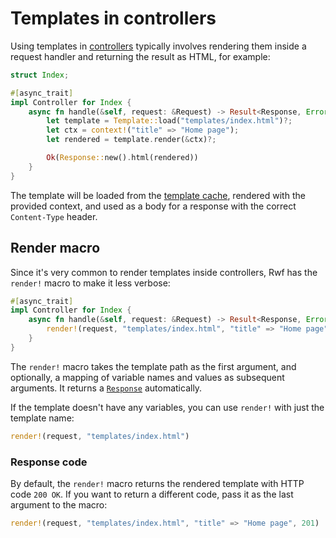 # Templates in controllers

Using templates in [controllers](../../controllers/index.md) typically involves rendering them inside a request handler and returning the result as HTML, for example:

```rust
struct Index;

#[async_trait]
impl Controller for Index {
    async fn handle(&self, request: &Request) -> Result<Response, Error> {
        let template = Template::load("templates/index.html")?;
        let ctx = context!("title" => "Home page");
        let rendered = template.render(&ctx)?;

        Ok(Response::new().html(rendered))
    }
}
```

The template will be loaded from the [template cache](caching.md), rendered with the provided context, and used as a body for a response with the correct `Content-Type` header.

## Render macro
Since it's very common to render templates inside controllers, Rwf has the `render!` macro to make it less verbose:

```rust
#[async_trait]
impl Controller for Index {
    async fn handle(&self, request: &Request) -> Result<Response, Error> {
        render!(request, "templates/index.html", "title" => "Home page")
    }
}
```

The `render!` macro takes the template path as the first argument, and optionally, a mapping of variable names and values as subsequent arguments. It returns a [`Response`](../../controllers/response.md) automatically.

If the template doesn't have any variables, you can use `render!` with just the template name:

```rust
render!(request, "templates/index.html")
```

### Response code

By default, the `render!` macro returns the rendered template with HTTP code `200 OK`. If you want to return a different code, pass it as the last argument to the macro:

```rust
render!(request, "templates/index.html", "title" => "Home page", 201)
```
